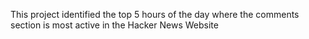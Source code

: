 This project identified the top 5 hours of the day where the comments section is most active in the Hacker News Website
